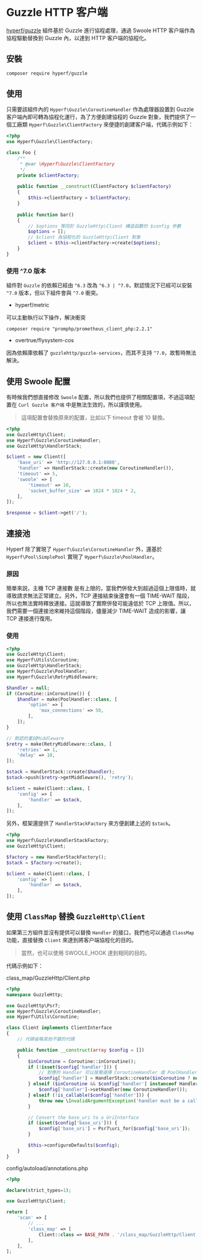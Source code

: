 # Guzzle HTTP 客户端

[hyperf/guzzle](https://github.com/hyperf/guzzle) 組件基於 Guzzle 進行協程處理，通過 Swoole HTTP 客户端作為協程驅動替換到 Guzzle 內，以達到 HTTP 客户端的協程化。

## 安裝

```bash
composer require hyperf/guzzle
```

## 使用

只需要該組件內的 `Hyperf\Guzzle\CoroutineHandler` 作為處理器設置到 Guzzle 客户端內即可轉為協程化運行，為了方便創建協程的 Guzzle 對象，我們提供了一個工廠類 `Hyperf\Guzzle\ClientFactory` 來便捷的創建客户端，代碼示例如下：

```php
<?php 
use Hyperf\Guzzle\ClientFactory;

class Foo {
    /**
     * @var \Hyperf\Guzzle\ClientFactory
     */
    private $clientFactory;
    
    public function __construct(ClientFactory $clientFactory)
    {
        $this->clientFactory = $clientFactory;
    }
    
    public function bar()
    {
        // $options 等同於 GuzzleHttp\Client 構造函數的 $config 參數
        $options = [];
        // $client 為協程化的 GuzzleHttp\Client 對象
        $client = $this->clientFactory->create($options);
    }
}
```

### 使用 ^7.0 版本

組件對 `Guzzle` 的依賴已經由 `^6.3` 改為 `^6.3 | ^7.0`，默認情況下已經可以安裝 `^7.0` 版本，但以下組件會與 `^7.0` 衝突。

- hyperf/metric

可以主動執行以下操作，解決衝突

```
composer require "promphp/prometheus_client_php:2.2.1"
```

- overtrue/flysystem-cos

因為依賴庫依賴了 `guzzlehttp/guzzle-services`，而其不支持 `^7.0`，故暫時無法解決。

## 使用 Swoole 配置

有時候我們想直接修改 `Swoole` 配置，所以我們也提供了相關配置項，不過這項配置在 `Curl Guzzle 客户端` 中是無法生效的，所以謹慎使用。

> 這項配置會替換原來的配置，比如以下 timeout 會被 10 替換。

```php
<?php
use GuzzleHttp\Client;
use Hyperf\Guzzle\CoroutineHandler;
use GuzzleHttp\HandlerStack;

$client = new Client([
    'base_uri' => 'http://127.0.0.1:8080',
    'handler' => HandlerStack::create(new CoroutineHandler()),
    'timeout' => 5,
    'swoole' => [
        'timeout' => 10,
        'socket_buffer_size' => 1024 * 1024 * 2,
    ],
]);

$response = $client->get('/');

```

## 連接池

Hyperf 除了實現了 `Hyperf\Guzzle\CoroutineHandler` 外，還基於 `Hyperf\Pool\SimplePool` 實現了 `Hyperf\Guzzle\PoolHandler`。

### 原因

簡單來説，主機 TCP 連接數 是有上限的，當我們併發大到超過這個上限值時，就導致請求無法正常建立。另外，TCP 連接結束後還會有一個 TIME-WAIT 階段，所以也無法實時釋放連接。這就導致了實際併發可能遠低於 TCP 上限值。所以，我們需要一個連接池來維持這個階段，儘量減少 TIME-WAIT 造成的影響，讓 TCP 連接進行復用。

### 使用

```php
<?php
use GuzzleHttp\Client;
use Hyperf\Utils\Coroutine;
use GuzzleHttp\HandlerStack;
use Hyperf\Guzzle\PoolHandler;
use Hyperf\Guzzle\RetryMiddleware;

$handler = null;
if (Coroutine::inCoroutine()) {
    $handler = make(PoolHandler::class, [
        'option' => [
            'max_connections' => 50,
        ],
    ]);
}

// 默認的重試Middleware
$retry = make(RetryMiddleware::class, [
    'retries' => 1,
    'delay' => 10,
]);

$stack = HandlerStack::create($handler);
$stack->push($retry->getMiddleware(), 'retry');

$client = make(Client::class, [
    'config' => [
        'handler' => $stack,
    ],
]);
```

另外，框架還提供了 `HandlerStackFactory` 來方便創建上述的 `$stack`。

```php
<?php
use Hyperf\Guzzle\HandlerStackFactory;
use GuzzleHttp\Client;

$factory = new HandlerStackFactory();
$stack = $factory->create();

$client = make(Client::class, [
    'config' => [
        'handler' => $stack,
    ],
]);
```

## 使用 `ClassMap` 替換 `GuzzleHttp\Client`

如果第三方組件並沒有提供可以替換 `Handler` 的接口，我們也可以通過 `ClassMap` 功能，直接替換 `Client` 來達到將客户端協程化的目的。

> 當然，也可以使用 SWOOLE_HOOK 達到相同的目的。

代碼示例如下：

class_map/GuzzleHttp/Client.php

```php
<?php
namespace GuzzleHttp;

use GuzzleHttp\Psr7;
use Hyperf\Guzzle\CoroutineHandler;
use Hyperf\Utils\Coroutine;

class Client implements ClientInterface
{
    // 代碼省略其他不變的代碼

    public function __construct(array $config = [])
    {
        $inCoroutine = Coroutine::inCoroutine();
        if (!isset($config['handler'])) {
            // 對應的 Handler 可以按需選擇 CoroutineHandler 或 PoolHandler
            $config['handler'] = HandlerStack::create($inCoroutine ? new CoroutineHandler() : null);
        } elseif ($inCoroutine && $config['handler'] instanceof HandlerStack) {
            $config['handler']->setHandler(new CoroutineHandler());
        } elseif (!is_callable($config['handler'])) {
            throw new \InvalidArgumentException('handler must be a callable');
        }

        // Convert the base_uri to a UriInterface
        if (isset($config['base_uri'])) {
            $config['base_uri'] = Psr7\uri_for($config['base_uri']);
        }

        $this->configureDefaults($config);
    }
}

```

config/autoload/annotations.php

```php
<?php

declare(strict_types=1);

use GuzzleHttp\Client;

return [
    'scan' => [
        // ...
        'class_map' => [
            Client::class => BASE_PATH . '/class_map/GuzzleHttp/Client.php',
        ],
    ],
];
```
